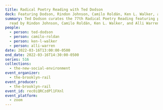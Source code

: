 ```yaml
---
title: Radical Poetry Reading with Ted Dodson
deck: Featuring Dodson, Rindon Johnson, Camilo Roldán, Ken L. Walker, and Alli Warren
summary: Ted Dodson curates the 77th Radical Poetry Reading featuring poetry
  read by Rindon Johnson, Camilo Roldán, Ken L. Walker, and Alli Warren.
people:
  - person: ted-dodson
  - person: camilo-roldan
  - person: ken-l-walker
  - person: alli-warren
date: 2022-03-16T13:00:00-0500
end_date: 2022-03-16T14:30:00-0500
series: 516
collections:
  - the-new-social-environment
event_organizer:
  - the-brooklyn-rail
event_producer:
  - the-brooklyn-rail
event_id: rec0iQRCzdPl1FXnl
event_platform:
  - zoom
---
```

